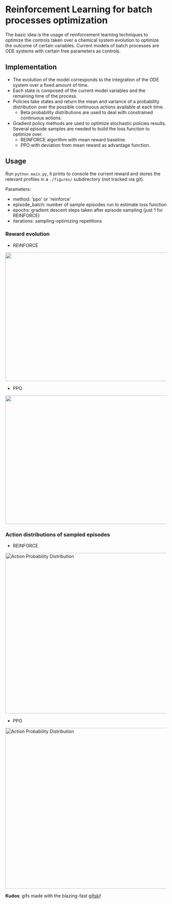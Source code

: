 # Reinforcement Learning for batch processes optimization

The basic idea is the usage of reinforcement learning techniques to optimize the controls
taken over a chemical system evolution to optimize the outcome of certain variables.
Current models of batch processes are ODE systems with certain free parameters as controls.

## Implementation

* The evolution of the model corresponds to the integration of the ODE system over a fixed
  amount of time.
* Each state is composed of the current model variables and the remaining time of the process.
* Policies take states and return the mean and variance of a probability distribution over
  the possible continuous actions available at each time.
  * Beta probability distributions are used to deal with constrained continuous actions.
* Gradient policy methods are used to optimize stochastic policies results.
  Several episode samples are needed to build the loss function to optimize over.
  * REINFORCE algorithm with mean reward baseline.
  * PPO with deviation from mean reward as advantage function.

## Usage

Run `python main.py`, it prints to console the current reward and
stores the relevant profiles in a `./figures/` subdirectory (not tracked via git).

Parameters:

* method: 'ppo' or 'reinforce'
* episode_batch: number of sample episodes run to estimate loss function
* epochs: gradient descent steps taken after episode sampling (just 1 for REINFORCE)
* iterations: sampling-optimizing repetitions

### Reward evolution

* REINFORCE

<img src="https://i.imgur.com/3BQDNKp.png"  width="600" height="400">

* PPO

<img src="https://i.imgur.com/65JxgQ1.png"  width="600" height="400">

### Action distributions of sampled episodes

* REINFORCE

<img src="https://i.imgur.com/DMOoLJc.gif" alt="Action Probability Distribution" width="1000" height="500" align="middle">

* PPO

<img src="https://i.imgur.com/ECyvYGz.gif" alt="Action Probability Distribution" width="1000" height="500" align="middle">

**Kudos**: gifs made with the blazing-fast [gifski](https://github.com/ImageOptim/gifski)!
